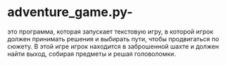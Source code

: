 # adventure_game.py-

это программа, которая запускает текстовую игру, в которой игрок должен принимать решения и выбирать пути, чтобы продвигаться по сюжету. В этой игре игрок находится в заброшенной шахте и должен найти выход, собирая предметы и решая головоломки.
